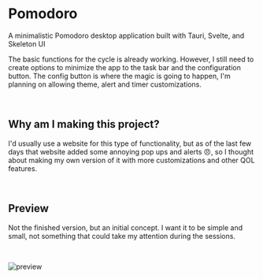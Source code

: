 # Pomodoro

A minimalistic Pomodoro desktop application built with Tauri, Svelte, and Skeleton UI

The basic functions for the cycle is already working. However, I still need to create options to minimize the app to the task bar and the configuration button. The config button is where the magic is going to happen, I'm planning on allowing theme, alert and timer customizations. 

<br />

## Why am I making this project?

I'd usually use a website for this type of functionality, but as of the last few days that website added some annoying pop ups and alerts 😠, so I thought about making my own version of it with more customizations and other QOL features.

<br />

## Preview

Not the finished version, but an initial concept. I want it to be simple and small, not something that could take my attention during the sessions.

<br />

![preview](https://i.imgur.com/nKPOrr4.png)
